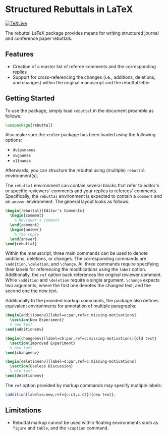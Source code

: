 # Structured Rebuttals in LaTeX

[![TeXLive](https://github.com/sergiud/rebuttal/actions/workflows/texlive.yml/badge.svg)](https://github.com/sergiud/rebuttal/actions/workflows/texlive.yml)

The rebuttal LaTeX package provides means for writing structured journal and
conference paper rebuttals.

## Features

* Creation of a master list of referee comments and the corresponding replies
* Support for cross-referencing the changes (i.e., additions, deletions, and
  changes) within the original manuscript and the rebuttal letter

## Getting Started

To use the package, simply load `rebuttal` in the document preamble as follows:

```latex
\usepackage{rebuttal}
```

Also make sure the `xcolor` package has been loaded using the following options:

* `dvipsnames`
* `svgnames`
* `x11names`

Afterwards, you can structure the rebuttal using (multiple) `rebuttal` environment(s).

The `rebuttal` environment can contain several blocks that refer to editor's or
specific reviewers' comments and your replies to referees' comments.
Specifically, the `rebuttal` environment is expected to contain a `comment` and
an `answer` environment. The general layout looks as follows:

```latex
\begin{rebuttal}[Editor's Comments]
  \begin{comment}
    % Reviewer's comment
  \end{comment}
  \begin{answer}
    % The reply
  \end{answer}
\end{rebuttal}
```

Within the manuscript, three main commands can be used to denote additions,
deletions, or changes. The corresponding commands are `\addition`, `\deletion`,
and `\change`. All three commands require specifying their labels for
referencing the modifications using the `label` option. Additionally, the `ref`
option back references the original reviewer comment. While `\addition` and
`\deletion` require a single argument. `\change` expects two arguments, where
the first one denotes the changed text, and the second one the new text.

Additionally to the provided markup commands, the package also defines
equivalent environments for annotation of multiple paragraphs:

```latex
\begin{additionenv}[label=a:par,ref=c:missing-motivations]
  \section{New Experiment}
  % new text
\end{additionenv}

\begin{changeenv}[label=ch:par,ref=c:missing-motivations]{old text}
  \section{Improved Experiment}
  % new text
\end{changeenv}

\begin{deletionenv}[label=d:par,ref=c:missing-motivations]
  \section{Useless Discussion}
  % old text
\end{deletionenv}
```

The `ref` option provided by markup commands may specify multiple labels:

```latex
\addition[label=a:new,ref={c:c1,c:c2}]{new text}.
```

## Limitations

* Rebuttal markup cannot be used within floating environments such as `figure`
  and `table`, and the `\caption` command.
